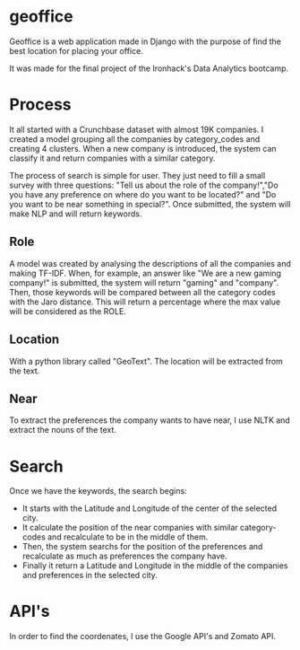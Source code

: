 # geoffice

Geoffice is a web application made in Django with the purpose of find the best location for placing your office. 

It was made for the final project of the Ironhack's Data Analytics bootcamp.

# Process

It all started with a Crunchbase dataset with almost 19K companies. I created a model grouping all the companies by category_codes and creating 4 clusters. When a new company is introduced, the system can classify it and return companies with a similar category.

The process of search is simple for user. They just need to fill a small survey with three questions: "Tell us about the role of the company!","Do you have any preference on where do you want to be located?" and "Do you want to be near something in special?".
Once submitted, the system will make NLP and will return keywords.

## Role

A model was created by analysing the descriptions of all the companies and making TF-IDF. When, for example, an answer like "We are a new gaming company!" is submitted, the system will return "gaming" and "company". Then, those keywords will be compared between all the category codes with the Jaro distance. This will return a percentage where the max value will be considered as the ROLE.

## Location

With a python library called "GeoText". The location will be extracted from the text.

## Near

To extract the preferences the company wants to have near, I use NLTK and extract the nouns of the text.

# Search

Once we have the keywords, the search begins:

- It starts with the Latitude and Longitude of the center of the selected city.
- It calculate the position of the near companies with similar category-codes and recalculate to be in the middle of them.
- Then, the system searchs for the position of the preferences and recalculate as much as preferences the company have.
- Finally it return a Latitude and Longitude in the middle of the companies and preferences in the selected city.

# API's

In order to find the coordenates, I use the Google API's and Zomato API. 